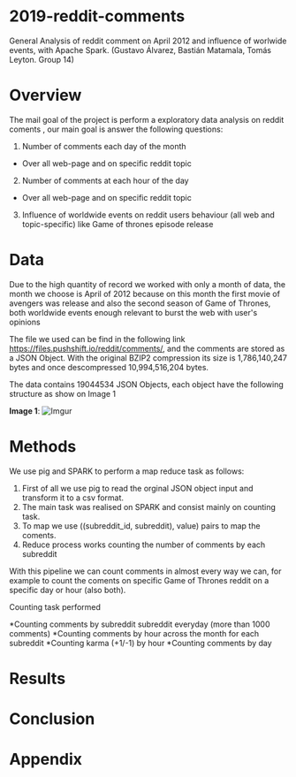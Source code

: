 # 2019-reddit-comments
General Analysis of reddit comment on April 2012 and influence of worlwide events, with Apache Spark. (Gustavo Álvarez, Bastián Matamala, Tomás Leyton. Group 14)


# Overview

The mail goal of the project is perform a exploratory data analysis on reddit coments , our main goal is answer the following questions:

1. Number of comments each day of the month 
* Over all web-page and on specific reddit topic
2. Number of comments at each hour of the day
* Over all web-page and on specific reddit topic
3. Influence of worldwide events on reddit  users behaviour (all web and topic-specific) like Game of thrones episode release

# Data

Due to the high quantity of record we worked with only a month of data, the month we choose is April of 2012 because on this month the first movie of avengers was release and also the second season of Game of Thrones, both worldwide events enough relevant to burst the web with user's opinions

The file we used can be find in the following link https://files.pushshift.io/reddit/comments/, and the comments are stored as a JSON Object. With the original BZIP2 compression its size is 1,786,140,247 bytes and once descompressed 10,994,516,204 bytes.

The data contains 19044534 JSON Objects, each object have the following structure as show on Image 1


**Image 1**:
![Imgur](https://i.imgur.com/OvWB9rU.jpg)



# Methods

We use pig and SPARK to perform a map reduce task as follows:

1. First of all we use pig to read the orginal JSON object input and transform it to a csv format.
2. The main task was realised on SPARK and consist mainly on counting task.
3. To map we use  ((subreddit_id, subreddit), value) pairs to map the coments.
4. Reduce process works counting the number of comments by each subreddit


With this pipeline we can count comments in almost every way we can, for example to count the coments on specific Game of Thrones reddit on a specific day or hour (also both).

Counting task performed

*Counting comments by subreddit subreddit everyday (more than 1000 comments)
*Counting comments by hour across the month for each subreddit
*Counting karma (+1/-1) by hour
*Counting comments by day

# Results


# Conclusion

# Appendix


